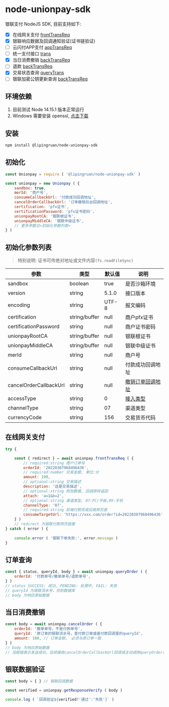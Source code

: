 # node-unionpay-sdk

银联支付 NodeJS SDK, 目前支持如下:
- [x] 在线网关支付 [frontTransReq](https://open.unionpay.com/tjweb/api/dictionary?apiSvcId=448) 
- [x] 银联响应数据及回调通知验证(证书链验证)
- [ ] 云闪付APP支付 [appTransReq](https://open.unionpay.com/tjweb/acproduct/APIList?apiservId=450&acpAPIId=765&bussType=0)
- [ ] 统一支付接口 [trans](https://open.unionpay.com/tjweb/acproduct/APIList?apiservId=568&acpAPIId=740&bussType=1)
- [x] 当日消费撤销 [backTransReq](https://open.unionpay.com/tjweb/acproduct/APIList?acpAPIId=766&apiservId=450&version=V2.2&bussType=0)
- [ ] 退款 [backTransReq](https://open.unionpay.com/tjweb/acproduct/APIList?acpAPIId=755&apiservId=448&version=V2.2&bussType=0)
- [x] 交易状态查询 [queryTrans](https://open.unionpay.com/tjweb/acproduct/APIList?acpAPIId=757&apiservId=448&version=V2.2&bussType=0)
- [ ] 银联加密公钥更新查询 [backTransReq](https://open.unionpay.com/tjweb/acproduct/APIList?acpAPIId=758&apiservId=448&version=V2.2&bussType=0)

## 环境依赖
1. 目前测试 Node 14.15.1 版本正常运行
2. Windows 需要安装 openssl, [点击下载](http://slproweb.com/download/Win64OpenSSL-3_0_2.msi)

## 安装
```bash
npm install @lipingruan/node-unionpay-sdk
```

## 初始化
```javascript
const Unionpay = require ( '@lipingruan/node-unionpay-sdk' )

const unionpay = new Unionpay ( {
    sandbox: true,
    merId: '商户号',
    consumeCallbackUrl: '付款成功回调地址',
    cancelOrderCallbackUrl: '订单撤销后台回调地址',
    certification: 'pfx证书',
    certificationPassword: 'pfx证书密码',
    unionpayRootCA: '银联根证书',
    unionpayMiddleCA: '银联中级证书',
    // 更多参数见<初始化参数列表>
} )
```

## 初始化参数列表
> 特别说明: 证书可传绝对地址或文件内容`(fs.readFileSync)`

|参数|类型|默认值|说明|
|----|----|----|----|
| sandbox | boolean | true | 是否沙箱环境 |
| version | string | 5.1.0 | 接口版本 |
| encoding | string | UTF-8 | 报文编码 |
| certification | string/buffer | null | 商户pfx证书 |
| certificationPassword | string | null | 商户证书密码 |
| unionpayRootCA | string/buffer | null | 银联根证书 |
| unionpayMiddleCA | string/buffer | null | 银联中级证书 |
| merId | string | null | 商户号 |
| consumeCallbackUrl | string | null | 付款成功回调地址 |
| cancelOrderCallbackUrl | string | null | [撤销订单回调地址](https://open.unionpay.com/tjweb/acproduct/APIList?acpAPIId=766&apiservId=450&version=V2.2&bussType=0) |
| accessType | string | 0 | [接入类型](https://open.unionpay.com/tjweb/acproduct/APIList?apiservId=448&acpAPIId=754&bussType=0) |
| channelType | string | 07 | 渠道类型 |
| currencyCode | string | 156 | 交易货币代码 |

## 在线网关支付
```javascript
try {

    const { redirect } = await unionpay.frontTransReq ( {
        // required:string 商户订单号
        orderId: '20220307968496436', 
        // required:number 交易金额, 单位:分
        amount: 100, 
        // optional:string 交易描述
        description: '这是交易描述', 
        // optional:string 附加数据, 回调原样返回
        attach: 'a=1&b=2', 
        // optional:string 渠道类型, 07:PC/平板,09:手机
        channelType: '07', 
        // required:string 前端付款完成后跳转页面
        consumeTargetUrl: 'https://xxx.com/order?id=20220307968496436'
    } )
    // redirect 为银联付款网页链接
} catch ( error ) {
    
    console.error ( '银联下单失败:', error.message )
}
```

## 订单查询
```javascript
const { status, queryId, body } = await unionpay.queryOrder ( {
    orderId: '付款单号/撤单单号/退款单号',
} )
// status SUCCESS: 成功, PENDING: 处理中, FAIL: 失败
// queryId 为银联流水号，存到数据库
// body 为响应原始数据
```

## 当日消费撤销
```javascript
const body = await unionpay.cancelOrder ( {
    orderId: '撤单单号，不是付款单号',
    queryId: '原订单的银联流水号，查付款订单或者付款回调里的queryId',
    amount: 100, // 订单金额， 必须与原订单一致
} )
// body 为响应原始数据
// 没报错表示发送成功，后续接收cancelOrderCallbackUrl回调或主动调用queryOrder接口查询
```

## 银联数据验证
```javascript
const body = { } // 银联回调数据

const verified = unionpay.getResponseVerify ( body )

console.log ( `回调验证${verified?'通过':'失败'}` )
```
